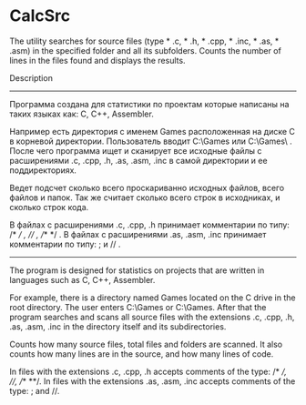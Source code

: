 # CalcSrc
The utility searches for source files (type * .c, * .h, * .cpp, * .inc, * .as, * .asm) in the specified folder and all its subfolders. Counts the number of lines in the files found and displays the results.

Description

--------------------------------------------------------------

Программа создана для статистики по проектам которые написаны на таких языках как: C, C++, Assembler.

Например есть директория с именем Games расположенная на диске C в корневой директории. 
Пользователь вводит C:\Games или C:\Games\ . После чего программа ищет и сканирует все исходные файлы с расширениями .c, .cpp, .h, .as, .asm, .inc в самой директории и ее поддиректориях. 

Ведет подсчет сколько всего проскариванно исходных файлов, всего файлов и папок. Так же считает сколько всего строк в исходниках, и сколько строк кода.

В файлах с расширениями .c, .cpp, .h принимает комментарии по типу:
/* */ , // , /** */ .
В файлах с расширениями .as, .asm, .inc принимает комментарии по типу: 
; и // .

--------------------------------------------------------------

The program is designed for statistics on projects that are written in languages such as C, C++, Assembler.

For example, there is a directory named Games located on the C drive in the root directory.
The user enters C:\Games or C:\Games\. After that the program searches and scans all source files with the extensions .c, .cpp, .h, .as, .asm, .inc in the directory itself and its subdirectories.

Counts how many source files, total files and folders are scanned. It also counts how many lines are in the source, and how many lines of code.

In files with the extensions .c, .cpp, .h accepts comments of the type:
/* */, //, /** **/.
In files with the extensions .as, .asm, .inc accepts comments of the type:
; and //.
